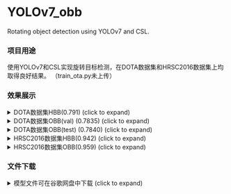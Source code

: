 # YOLOv7_obb
Rotating object detection using YOLOv7 and CSL.


### 项目用途
使用YOLOv7和CSL实现旋转目标检测，在DOTA数据集和HRSC2016数据集上均取得良好结果。
（train_ota.py未上传）

### 效果展示
<details>
  <summary>DOTA数据集HBB(0.791) (click to expand)</summary>

<p align="left"><img width="800" src="https://github.com/SSTato/YOLOv7_obb/blob/master/dataset/dataset_demo/results1.png"></p>
<p align="left"><img width="800" src="https://github.com/SSTato/YOLOv7_obb/blob/master/dataset/dataset_demo/confusion_matrix.png"></p>
<p align="left"><img width="800" src="https://github.com/SSTato/YOLOv7_obb/blob/master/dataset/dataset_demo/val_batch0_pred.jpg"></p>
</details>


<details>
  <summary>DOTA数据集OBB(val) (0.7835) (click to expand)</summary>
  <br>
<p>mAP:78.35</p>
<p>class aps:  [90.56903172 80.70941623 46.04763298 59.882317   80.20104153 87.27336943
 89.98862253 90.8265387  84.66325542 89.90289903 76.64386534 74.47407929
 76.2255546  67.98867669 79.85177155]</p>
</details>

<details>
  <summary>DOTA数据集OBB(test) (0.7840) (click to expand)</summary>
  <p align="left"><img width="800" src="https://github.com/SSTato/YOLOv7_obb/blob/master/dataset/dataset_demo/results.png"></p>
  <p> 结果链接：https://github.com/SSTato/YOLOv7_obb/blob/master/dataset/dataset_demo/Task1.png </p>

</details>

<details>
  <summary>HRSC2016数据集HBB(0.942) (click to expand)</summary>
<p align="left"><img width="800" src="https://github.com/SSTato/YOLOv7_obb/blob/master/dataset/dataset_demo/results.png"></p>
<p align="left"><img width="800" src="https://github.com/SSTato/YOLOv7_obb/blob/master/dataset/dataset_demo/val_batch2_pred.jpg"></p>
</details>

<details>
  <summary>HRSC2016数据集OBB(0.959) (click to expand)</summary>
<p align="left"><img width="800" src="https://github.com/SSTato/YOLOv7_obb/blob/master/dataset/dataset_demo/labels_correlogram.jpg"></p>
<p align="left"><img width="800" src="https://github.com/SSTato/YOLOv7_obb/blob/master/dataset/dataset_demo/labels_xyls.jpg"></p>
</details>

### 文件下载


<details>
  <summary>模型文件可在谷歌网盘中下载 (click to expand)</summary>
<p> 链接：https://drive.google.com/file/d/1bodl7IoA1xaqP-b9RXDvRUv6oSxNySP3/view?usp=sharing </p>
<p> 链接：https://drive.google.com/file/d/1SLrafWiaoYzgjq9KlXuKr_-wn7-5Zbj2/view?usp=sharing </p>
</details>
